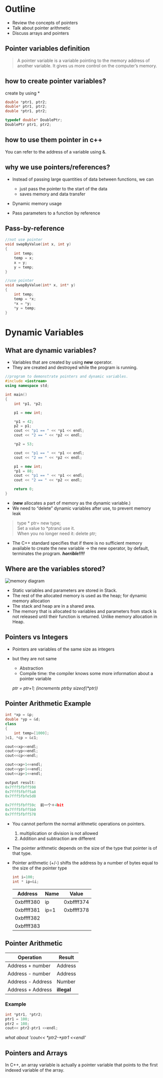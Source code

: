 # Outline
- Review the concepts of pointers
- Talk about pointer arithmetic
- Discuss arrays and pointers


## Pointer variables definition
>A pointer variable is a variable pointing to the memory address of another variable. It gives us more control on the computer’s memory.

## how to create pointer variables?
create by using *
```c++
double *ptr1, ptr2;
double* ptr1, ptr2;
double *ptr1, ptr2;
````
```c++
typedef double* DoublePtr;
DoublePtr ptr1, ptr2;
```

## how to use them pointer in c++
You can refer to the address of a variable using &.

## why we use pointers/references? 
- Instead of passing large quantities of data between functions, we can 
    - just pass the pointer to the start of the data 
    - saves memory and data transfer 
    
- Dynamic memory usage
- Pass parameters to a function by reference

## Pass-by-reference
```c++
//not use pointer
void swapByValue(int x, int y)
{
    int temp;
    temp = x;
    x = y;
    y = temp;
}

//use pointer
void swapByValue(int* x, int* y)
{
    int temp;
    temp = *x;
    *x = *y;
    *y = temp;
}
```

# Dynamic Variables
## What are dynamic variables?
- Variables that are created by using **new** operator. 
- They are created and destroyed while the program is running.
```c++
//program to demonstrate pointers and dynamic variables.
#include <iostream>
using namespace std;

int main()
{
    int *p1, *p2;

    p1 = new int;

    *p1 = 42;
    p2 = p1;
    cout << "p1 == " << *p1 << endl;
    cout << "2 == " << *p2 << endl;

    *p2 = 53;

    cout << "p1 == " << *p1 << endl;
    cout << "2 == " << *p2 << endl;

    p1 = new int;
    *p1 = 88;
    cout << "p1 == " << *p1 << endl;
    cout << "2 == " << *p2 << endl;

    return 0;
}
```

- (**new** allocates a part of memory as the dynamic variable.)
- We need to “delete” dynamic variables after use, to prevent memory leak

>  type * ptr= new type;  
Set a value to *ptrand use it.  
When you no longer need it: delete ptr;

- The C++ standard specifies that if there is no sufficient memory available to create the new variable -> the new operator, by default, terminates the program. **_horrible!!!!_**

## Where are the variables stored?
![memory diagram](dynamic_variables.png "memory diagram")
- Static variables and parameters are stored in Stack.
- The rest of the allocated memory is used as the heap; for dynamic memory allocation
- The stack and heap are in a shared area.
- The memory that is allocated to variables and parameters from stack is not released until their function is returned. Unlike memory allocation in Heap.

## Pointers vs Integers
- Pointers are variables of the same size as integers
- but they are not same
    - Abstraction
    - Compile time: the compiler knows some more information about a pointer variable

    _ptr = ptr+1; (increments ptrby sizeof(*ptr))_

## Pointer Arithmetic Example
```c++
int *xp = &p;
double *yp = &d;
class
{
    int temp=[1000];
}c1, *cp = &c1;

cout<<xp<<endl;
cout<<yp<<endl;
cout<<cp<<endl;

cout<<xp+1<<endl;
cout<<yp+1<<endl;
cout<<zp+1<<endl;

output result:
0x7fff5fbff598 
0x7fff5fbff5a8
0x7fff5fbfe5d8

0x7fff5fbff59c  前一个＋4bit
0x7fff5fbff5b0
0x7fff5fbff578   
```
- You cannot perform the normal arithmetic operations on pointers.
    1. multiplication or division is not allowed
    2. Addition and subtraction are different

- The pointer arithmetic depends on the size of the type that pointer is of that type.
- Pointer arithmetic (+/-) shifts the address by a number of bytes equal to the size of the pointer type 
  ```c++
  int i=100;
  int * ip=&i;
  ```
  |Address|Name|Value|
  |-------|----|-----|
  |0xbffff380|ip|0xbffff374|
  0xbffff381|ip=1|0xbffff378|
  |0xbffff382|||
  |0xbffff383|||

## Pointer Arithmetic
|Operation|Result|
|---|---|
|Address + number|Address|
|Address - number|Address|
|Address - Address|Number|
|Address + Address|**illegal**|

### Example
```c++
int *ptr1, *ptr2;
ptr1 = 100;
ptr2 = 108;
cout<< ptr2-ptr1 <<endl;
```
_what about 'cout<< *ptr2-*ptr1 <<endl'_

## Pointers and Arrays
In C++, an array variable is actually a pointer variable that points to the first indexed variable of the array. 
